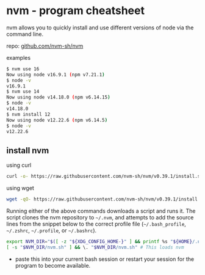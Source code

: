 # nvm - program cheatsheet

nvm allows you to quickly install and use different versions of node via the command line.

repo: [github.com/nvm-sh/nvm](https://github.com/nvm-sh/nvm)


examples
```bash
$ nvm use 16
Now using node v16.9.1 (npm v7.21.1)
$ node -v
v16.9.1
$ nvm use 14
Now using node v14.18.0 (npm v6.14.15)
$ node -v
v14.18.0
$ nvm install 12
Now using node v12.22.6 (npm v6.14.5)
$ node -v
v12.22.6
```

## install nvm

using curl
```bash
curl -o- https://raw.githubusercontent.com/nvm-sh/nvm/v0.39.1/install.sh | bash
```
using wget
```bash
wget -qO- https://raw.githubusercontent.com/nvm-sh/nvm/v0.39.1/install.sh | bash
```
Running either of the above commands downloads a script and runs it. The script clones the nvm repository to `~/.nvm`, and attempts to add the source lines from the snippet below to the correct profile file (`~/.bash_profile`, `~/.zshrc`, `~/.profile`, or `~/.bashrc`).

```bash
export NVM_DIR="$([ -z "${XDG_CONFIG_HOME-}" ] && printf %s "${HOME}/.nvm" || printf %s "${XDG_CONFIG_HOME}/nvm")"
[ -s "$NVM_DIR/nvm.sh" ] && \. "$NVM_DIR/nvm.sh" # This loads nvm

```
* paste this into your current bash session or restart your session for the program to become available.
